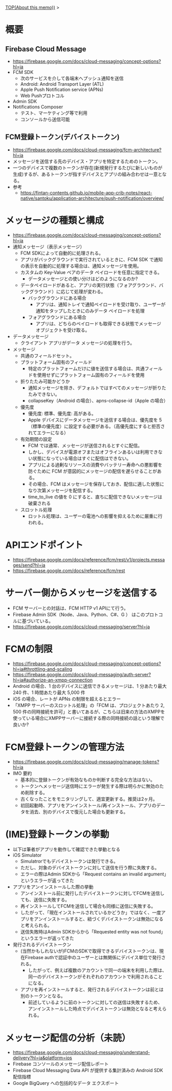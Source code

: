 [TOP(About this memo))](../README.md) > 

# 概要
## Firebase Cloud Message
* https://firebase.google.com/docs/cloud-messaging/concept-options?hl=ja
* FCM SDK
    * 次のサービスを介して各端末へプッシュ通知を送信
    * Android: Android Transport Layer (ATL)
    * Apple Push Notification service (APNs)
    * Web Pushプロトコル
* Admin SDK 
* Notifications Composer 
    * テスト、マーケティング等で利用
    * コンソールから送信可能
## FCM登録トークン(デバイストークン)
* https://firebase.google.com/docs/cloud-messaging/fcm-architecture?hl=ja
* メッセージを送信する先のデバイス・アプリを特定するためのトークン。
* 一つのデバイスで複数のトークンが存在(新規発行するたびに新しいものが生成)するが、あるトークンが指すデバイスとアプリの組み合わせは一意となる。
* 参考
    * https://fintan-contents.github.io/mobile-app-crib-notes/react-native/santoku/application-architecture/push-notification/overview/


# メッセージの種類と構成
* https://firebase.google.com/docs/cloud-messaging/concept-options?hl=ja
* 通知メッセージ（表示メッセージ）
    * FCM SDKによって自動的に処理される。
    * アプリがバックグラウンドで実行されているときに、FCM SDK で通知の表示を自動的に処理する場合は、通知メッセージを使用。
    * カスタムの Key-Value ペアのデータ ペイロードを任意に指定できる。
        * データメッセージとの使い分けはどのようになるのか?
    * データペイロードがあると、アプリの実行状態（フォアグラウンド、バックグラウンド）に応じて処理が変わる。
        * バックグラウンドにある場合
            * アプリは、通知トレイで通知ペイロードを受け取り、ユーザーが通知をタップしたときにのみデータ ペイロードを処理
        * フォアグラウンドにある場合
            * アプリは、どちらのペイロードも取得できる状態でメッセージ オブジェクトを受け取る。
* データメッセージ
    * クライアント アプリがデータ メッセージの処理を行う。
* メッセージ
    * 共通のフィールドセット。
    * プラットフォーム固有のフィールド
        * 特定のプラットフォームだけに値を送信する場合は、共通フィールドを使用せずにプラットフォーム固有のフィールドを使用
    * 折りたたみ可能かどうか
        * 通知メッセージを除き、デフォルトではすべてのメッセージが折りたたみできない。
        * collapseKey（Android の場合）、apns-collapse-id（Apple の場合）
   * 優先度
       * 優先度: 標準、優先度: 高がある。
        * Apple デバイスにデータメッセージを送信する場合は、優先度を 5（標準の優先度）に設定する必要がある。（高優先度にすると拒否されてエラーになる）
    * 有効期間の設定
        * FCM では通常、メッセージが送信されるとすぐに配信。
        * しかし、デバイスが電源オフまたはオフラインあるいは利用できない状態になっている場合はすぐに配信はできない。
        * アプリによる過剰なリソースの消費やバッテリー寿命への悪影響を防ぐために FCM が意図的にメッセージの配信を遅らせることがある。
        * その場合、FCM はメッセージを保存しておき、配信に適した状態になり次第メッセージを配信する。
        * time_to_live の値を 0 にすると、直ちに配信できないメッセージは破棄される
   *  スロットル処理
        * ロットル処理は、ユーザーの電池への影響を抑えるために厳重に行われる。


# APIエンドポイント
* https://firebase.google.com/docs/reference/fcm/rest/v1/projects.messages/send?hl=ja
* https://firebase.google.com/docs/reference/fcm/rest

# サーバー側からメッセージを送信する
* FCM サーバーとの対話は、FCM HTTP v1 APIにて行う。
* Firebase Admin SDK（Node、Java、Python、C#、G ） はこのプロトコルに基づいている。
* https://firebase.google.com/docs/cloud-messaging/server?hl=ja

# FCMの制限
* https://firebase.google.com/docs/cloud-messaging/concept-options?hl=ja#throttling-and-scaling
* https://firebase.google.com/docs/cloud-messaging/auth-server?hl=ja#authorize-an-xmpp-connection
* Android の場合、1 台のデバイスに送信できるメッセージは、1 分あたり最大 240 件、1 時間あたり最大 5,000 件
* iOS の場合、レートが APNs の制限を超えるとエラー
* 「XMPP サーバーのスロットル処理」の「FCM は、プロジェクトあたり 2, 500 件の同時接続を許可」と書いてあるが、こちらは旧来の方法のXMPPを使っている場合にXMPPサーバーに接続する際の同時接続の話という理解で良いか?

# FCM登録トークンの管理方法
* https://firebase.google.com/docs/cloud-messaging/manage-tokens?hl=ja
* IMO 要約
    * 基本的に登録トークンが有効なものか判断する完全な方法はない。
    * トークンへメッセージ送信時にエラーが発生する際は明らかに無効のため削除する。
    * 古くなったことをモニタリングして、適宜更新する。推奨は2ヶ月。
    * 初回起動時、アプリをアンインストール/再インストール、アプリのデータを消去、別のデバイスで復元した場合も更新する。


# (IME)登録トークンの挙動
* 以下は筆者がアプリを動作して確認できた挙動となる
* iOS Simulator
    * Simulatrorでもデバイストークンは発行できる。
    * ただし、対象のデバイストークンに対して送信を行う際に失敗する。
    * エラーの際はAdmin SDKから「Request contains an invalid argument」というエラーが返ってきた
* アプリをアンインストールした際の挙動
    * アンインストール前に発行したデバイストークンに対してFCMを送信しても、送信に失敗する。
    * 再インストールしてFCMを送信して場合も同様に送信に失敗する。
    * したがって、「現在インストールされているかどうか」ではなく、一度アプリをアンインストールすると、紐づくデバイストークンは無効になると考えられる。
    * 送信失敗時はAdmin SDKからから「Requested entity was not found」というエラーが返ってきた
* 発行されるデバイストークン
    * (当然かもしれないが)FCMのSDKで取得できるデバイストークンは、現在Firebase authで認証中のユーザーとは無関係にデバイス単位で発行される。
        * したがって、例えば複数のアカウントで同一の端末を利用した際は、同一のデバイストークンがそれぞれのアカウントで利用されることになる。
    * アプリを再インストールすると、発行されるデバイストークンは前とは別のトークンとなる。
        * 前述しているように前のトークンに対しての送信は失敗するため、アンインストールした時点でデバイストークンは無効となると考えられる。



# メッセージ配信の分析（未読）
* https://firebase.google.com/docs/cloud-messaging/understand-delivery?hl=ja&platform=ios
* Firebase コンソールのメッセージ配信レポート
* Firebase Cloud Messaging Data API が提供する集計済みの Android SDK 配信指標
* Google BigQuery への包括的なデータ エクスポート


